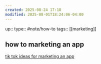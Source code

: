 ```yaml
---
created: 2025-08-24 17:18
modified: 2025-08-01T18:24:06-04:00
---
```

up::
type:: #note/how-to 
tags:: [[marketing]]
## how to marketing an app


[tik tok ideas for marketing an app](https://x.com/iamgdsa/status/1949857571751579672)
